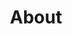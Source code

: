 ---
type: PageLayout
title: About
colors: colors-a
backgroundImage:
  type: BackgroundImage
  url: /images/bg4.jpg
  backgroundSize: cover
  backgroundPosition: center
  backgroundRepeat: no-repeat
  opacity: 75
sections:
  - elementId: ''
    colors: colors-f
    backgroundSize: full
    text: >+
      # Solution Architect, Engineer, Director, AI/ML Graduate


      Technical Leader with 27 years' experience across digital native startups and large enterprises. 5+ years as a forward deployed solutions architect, 20+ years managing engineering and architecture teams (10 embedded with customer engineering teams). Experience spans startup cultures (dotcom era), large enterprises (Vodafone, M&S, JPMorgan) and regulated government bodies (NHS).


      Recent MSc in Data Science and Machine Learning from University College London (2024) – dissertation on language model embeddings for protein sequence analysis.


      Built full-stack cycling analytics platform (Next.js, Flask, Python, Docker, PostgreSQL) with LLM integration in progress.


      Proven track-record of scaling complex systems under pressure: NHS Covid platform (100k to 5M+ vaccines/week), Sainsburys-Argos Black Friday (1,000 orders per minute), currently investigating scaling and accelerating engineering through GenAI at Vodafone.

    media: null
    styles:
      self:
        height: auto
        width: wide
        margin:
          - mt-0
          - mb-0
          - ml-0
          - mr-0
        padding:
          - pt-16
          - pb-12
          - pl-4
          - pr-4
        textAlign: left
    type: HeroSection
  - type: DividerSection
    styles:
      self:
        width: wide
        padding:
          - pt-8
          - pb-8
          - pl-4
          - pr-4
        borderWidth: 1
        borderStyle: solid
  - type: MediaGallerySection
    colors: colors-f
    subtitle: 'I worked with these folks:'
    images:
      - type: ImageBlock
        url: /images/logo1.svg
        altText: Logo one
        caption: Logo one
      - type: ImageBlock
        url: /images/logo2.svg
        altText: Logo two
        caption: Logo two
      - type: ImageBlock
        url: /images/logo3.svg
        altText: Logo three
        caption: Logo three
      - type: ImageBlock
        url: /images/logo4.svg
        altText: Logo four
        caption: Logo four
      - type: ImageBlock
        url: /images/logo5.svg
        altText: Logo five
        caption: Logo five
    spacing: 3
    columns: 5
    aspectRatio: auto
    showCaption: false
    enableHover: false
    styles:
      self:
        width: wide
        height: auto
        padding:
          - pt-8
          - pb-8
          - pl-4
          - pr-4
        textAlign: left
  - type: DividerSection
    styles:
      self:
        width: wide
        padding:
          - pt-8
          - pb-8
          - pl-4
          - pr-4
        borderWidth: 1
        borderStyle: solid
  - type: FeaturedItemsSection
    subtitle: 'You can find me here:'
    colors: colors-f
    items:
      - type: FeaturedItem
        actions:
          - type: Link
            label: GitHub
            url: 'https://github.com/patrick-lowry'
        styles:
          self:
            textAlign: left
      - type: FeaturedItem
        actions:
          - type: Link
            label: Twitter
            url: 'https://twitter.com/'
        styles:
          self:
            textAlign: left
      - type: FeaturedItem
        actions:
          - type: Link
            label: LinkedIn
            url: 'https://www.linkedin.com/'
        styles:
          self:
            textAlign: left
      - type: FeaturedItem
        actions:
          - type: Link
            label: CodePen
            url: 'https://codepen.io/'
        styles:
          self:
            textAlign: left
      - type: FeaturedItem
        actions:
          - type: Link
            label: Discord
            url: 'https://discord.com/'
        styles:
          self:
            textAlign: left
      - type: FeaturedItem
        actions:
          - type: Link
            label: Instagram
            url: 'https://www.instagram.com/'
        styles:
          self:
            textAlign: left
    columns: 3
    spacingX: 120
    spacingY: 16
    styles:
      self:
        height: auto
        width: wide
        padding:
          - pt-8
          - pb-8
          - pl-4
          - pr-4
  - type: DividerSection
    styles:
      self:
        width: wide
        padding:
          - pt-12
          - pb-12
          - pl-4
          - pr-4
        borderWidth: 1
        borderStyle: solid
  - type: LabelsSection
    colors: colors-f
    subtitle: 'Skills:'
    items:
      - type: Label
        label: Solution Architecture
      - type: Label
        label: AI/Machine Learning
      - type: Label
        label: Python/PyTorch/Numpy
      - type: Label
        label: AWS/Azure/Terraform
      - type: Label
        label: Java/Next.js/Flask
      - type: Label
        label: DevOps/Docker
      - type: Label
        label: PostgreSQL/Redis
      - type: Label
        label: Technical Leadership
      - type: Label
        label: NLP/Bioinformatics
      - type: Label
        label: Cloud Engineering
      - type: Label
        label: Scalability/Performance
      - type: Label
        label: Stakeholder Engagement
  - type: DividerSection
    styles:
      self:
        width: wide
        padding:
          - pt-12
          - pb-12
          - pl-4
          - pr-4
        borderWidth: 1
        borderStyle: solid
  - type: TextSection
    variant: variant-a
    subtitle: 'Contact:'
    colors: colors-f
    text: |
      Connect with me on [LinkedIn](https://www.linkedin.com/in/patrick-lowry/) for professional inquiries
  - type: DividerSection
    styles:
      self:
        width: wide
        padding:
          - pt-8
          - pb-8
          - pl-4
          - pr-4
        borderWidth: 1
        borderStyle: solid
  - type: FeaturedItemsSection
    colors: colors-f
    items:
      - type: FeaturedItem
        subtitle: 'Experience:'
        text: |-
          **2005 – Present**

          * Associate Director - Tier 1 IT Consultancy
          * Various leadership roles in architecture, engineering, cloud strategy

          **2022-2023, 2024-Present**

          * Technology Delivery Lead - Vodafone UK
          * Managing 30+ embedded engineering teams

          **2021-2022**

          * Architecture Team Lead - NHS Covid Booster Programme
          * Scaled platform to 5M+ vaccinations/week

          **2013-2016**

          * Lead Channels Architect - Argos Transformation
          * Scaled to 1,000 orders/minute during Black Friday

          **2000-2005**

          * Forward Deployed Solutions Architect - ATG
          * Embedded with startups and enterprise customers across EMEA
        styles:
          self:
            textAlign: left
      - type: FeaturedItem
        subtitle: 'Education:'
        text: |-
          **2023-2024**

          * MSc Data Science and Machine Learning - University College London
          * Dissertation: Language Model Embeddings for Protein Analysis

          **2020-2021**

          * MITx Micro-master's in Data Science (2 modules)

          **2025**

          * Agentic AI Course - Hugging Face

          **2018**

          * AWS Certified Solution Architect

          **1993-1997**

          * Bachelor of Engineering - Trinity College Dublin
        styles:
          self:
            textAlign: left
    columns: 2
    spacingX: 60
    spacingY: 60
    styles:
      self:
        height: auto
        width: wide
        padding:
          - pt-8
          - pb-8
          - pl-4
          - pr-4
        textAlign: left
---